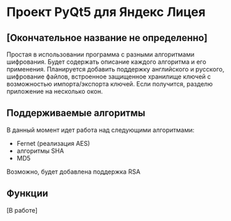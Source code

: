 # Проект PyQt5 для Яндекс Лицея
## [Окончательное название не определенно]

Простая в использовании программа с разными алгоритмами шифрования. Будет содержать описание каждого алгоритма и его применения. Планируется добавить поддержку английского и русского, шифрование файлов, встроенное защищенное хранилище ключей с возможностью импорта/экспорта ключей. Если получится, разделю приложение на несколько окон.

## Поддерживаемые алгоритмы

В данный момент идет работа над следующими алгоритмами:
* Fernet (реализация AES)
* алгоритмы SHA
* MD5

Возможно, будет добавлена поддержка RSA

## Функции
[В работе]
